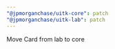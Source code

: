 ```yaml
---
"@jpmorganchase/uitk-core": patch
"@jpmorganchase/uitk-lab": patch
---
```


Move Card from lab to core
